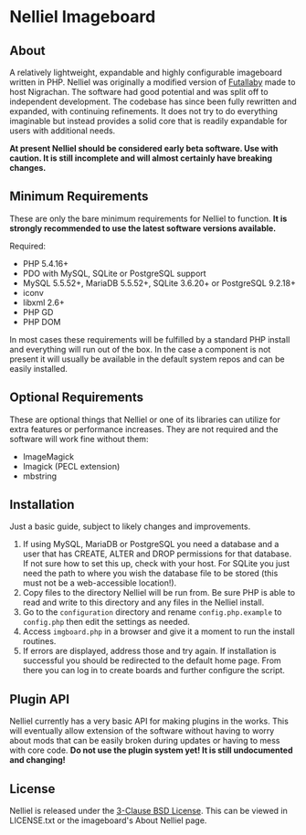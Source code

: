 # Nelliel Imageboard
## About
A relatively lightweight, expandable and highly configurable imageboard written in PHP. Nelliel was originally a modified version of [Futallaby](https://www.1chan.net/futallaby/) made to host Nigrachan. The software had good potential and was split off to independent development. The codebase has since been fully rewritten and expanded, with continuing refinements. It does not try to do everything imaginable but instead provides a solid core that is readily expandable for users with additional needs.

**At present Nelliel should be considered early beta software. Use with caution. It is still incomplete and will almost certainly have breaking changes.**

## Minimum Requirements
These are only the bare minimum requirements for Nelliel to function. **It is strongly recommended to use the latest software versions available.**

Required:
- PHP 5.4.16+
- PDO with MySQL, SQLite or PostgreSQL support
- MySQL 5.5.52+, MariaDB 5.5.52+, SQLite 3.6.20+ or PostgreSQL 9.2.18+
- iconv
- libxml 2.6+
- PHP GD
- PHP DOM

In most cases these requirements will be fulfilled by a standard PHP install and everything will run out of the box. In the case a component is not present it will usually be available in the default system repos and can be easily installed.

## Optional Requirements
These are optional things that Nelliel or one of its libraries can utilize for extra features or performance increases. They are not required and the software will work fine without them:
- ImageMagick
- Imagick (PECL extension)
- mbstring

## Installation
Just a basic guide, subject to likely changes and improvements.

1. If using MySQL, MariaDB or PostgreSQL you need a database and a user that has CREATE, ALTER and DROP permissions for that database. If not sure how to set this up, check with your host. For SQLite you just need the path to where you wish the database file to be stored (this must not be a web-accessible location!).
2. Copy files to the directory Nelliel will be run from. Be sure PHP is able to read and write to this directory and any files in the Nelliel install.
3. Go to the `configuration` directory and rename `config.php.example` to `config.php` then edit the settings as needed.
4. Access `imgboard.php` in a browser and give it a moment to run the install routines.
5. If errors are displayed, address those and try again. If installation is successful you should be redirected to the default home page. From there you can log in to create boards and further configure the script.

## Plugin API
Nelliel currently has a very basic API for making plugins in the works. This will eventually allow extension of the software without having to worry about mods that can be easily broken during updates or having to mess with core code. **Do not use the plugin system yet! It is still undocumented and changing!**

## License
Nelliel is released under the [3-Clause BSD License](https://opensource.org/licenses/BSD-3-Clause). This can be viewed in LICENSE.txt or the imageboard's About Nelliel page.
